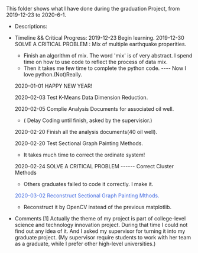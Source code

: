 This folder shows what I have done during the graduation Project, from 2019-12-23 to 2020-6-1.
+ Descriptions:
  

+ Timeline && Critical Progress:
  2019-12-23 Begin learning.
  2019-12-30 SOLVE A CRITICAL PROBLEM : Mix of multiple earthquake properities.
    + Finish an algorithm of mix. The word 'mix' is of very abstract. I spend time on how to use code to reflect the process of data mix.
    + Then it takes me few time to complete the python code. ---- Now I love python.(Not)Really.
    
  2020-01-01 HAPPY NEW YEAR!
    
  2020-02-03 Test K-Means Data Dimension Reduction.
    
  2020-02-05 Complie Analysis Documents for associated oil well. 
    + ( Delay Coding until finish, asked by the supervisior.)
    
  2020-02-20 Finish all the analysis documents(40 oil well).
    
  2020-02-20 Test Sectional Graph Painting Methods.
    + It takes much time to correct the ordinate system! 
    
  2020-02-24 SOLVE A CRITICAL PROBLEM ------ Correct Cluster Methods
    + Others graduates failed to code it correctly. I make it.
  
  <font color=#4169E1>2020-03-02 Reconstruct Sectional Graph Painting Mthods. </font>
    + Reconstruct it by OpenCV instead of the previous matplotlib.
    
+ Comments
  [1] Actually the theme of my project is part of college-level science and technology innovation project. 
      During that time I could not find out any idea of it. And I asked my supervisor for turning it into my graduate project.
      (My supervisor require students to work with her team as a graduate, while I prefer other high-level universities.)
      
  

